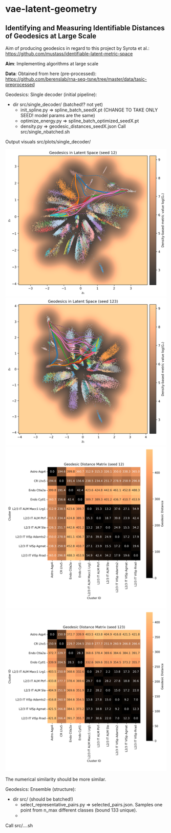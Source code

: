 # vae-latent-geometry

## Identifying and Measuring Identifiable Distances of Geodesics at Large Scale

Aim of producing geodesics in regard to this project by Syrota et al.: https://github.com/mustass/identifiable-latent-metric-space

**Aim**: Implementing algorithms at large scale

**Data**: Obtained from here (pre-processed): https://github.com/berenslab/rna-seq-tsne/tree/master/data/tasic-preprocessed



Geodesics: Single decoder (initial pipeline):
* dir src/single_decoder/ (batched!? not yet)
    * init_spline.py => spline_batch_seedX.pt (CHANGE TO TAKE ONLY SEED! model params are the same)
    * optimize_energy.py => spline_batch_optimized_seedX.pt 
    * density.py => geodesic_distances_seedX.json
Call src/single_nbatched.sh

Output visuals src/plots/single_decoder/

![vae12](src/plots/density_with_splines_seed12.png "vae latent space seed 12") ![vae123](src/plots/density_with_splines_seed123.png "vae latent space seed 123")
![geo-dist12](src/plots/geodesic_distance_seed12.png "vae latent space seed 12") ![geo-dist123](src/plots/geodesic_distance_seed123.png "vae latent space seed 123")

The numerical similarity should be more similar.

Geodesics: Ensemble (structure):
* dir src/ (should be batched!)
    * select_representative_pairs.py => selected_pairs.json. Samples one point from n_max different classes (bound 133 unique).
    * 

Call src/....sh